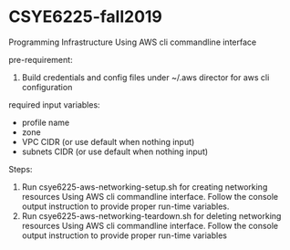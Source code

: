 # CSYE6225-fall2019
Programming Infrastructure Using AWS cli commandline interface

pre-requirement:

1. Build credentials and config files under ~/.aws director for aws cli configuration

required input variables:
 * profile name
 * zone
 * VPC CIDR (or use default when nothing input)
 * subnets CIDR (or use default when nothing input)

Steps:

1. Run csye6225-aws-networking-setup.sh for creating networking resources  Using AWS cli commandline interface. Follow the console output instruction to provide proper run-time variables.
2. Run csye6225-aws-networking-teardown.sh for deleting networking resources  Using AWS cli commandline interface. Follow the console output instruction to provide proper run-time variables